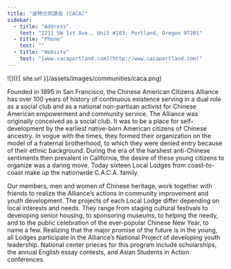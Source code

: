 ```yaml
---
title: "波特兰同源会 (CACA)"
sidebar:
  - title: "Address"
    text: "2211 SW 1st Ave., Unit #103, Portland, Oregon 97201"
  - title: "Phone"
    text: ""
  - title: "Website"
    text: "[www.cacaportland.com](http://www.cacaportland.com)"
---
```

![]({{ site.url }}/assets/images/communities/caca.png)

Founded in 1895 in San Francisco, the Chinese American Citizens Alliance has over 100 years of history of continuous existence serving in a dual role as a social club and as a national non-partisan activist for Chinese American empowerment and community service. The Alliance was originally conceived as a social club. It was to be a place for self-development by the earliest native-born American citizens of Chinese ancestry. In vogue with the times, they formed their organization on the model of a fraternal brotherhood, to which they were denied entry because of their ethnic background. During the era of the harshest anti-Chinese sentiments then prevalent in California, the desire of these young citizens to organize was a daring move. Today sixteen Local Lodges from coast-to-coast make up the nationwide C.A.C.A. family.

Our members, men and women of Chinese heritage, work together with friends to realize the Alliance’s actions in community improvement and youth development. The projects of each Local Lodge differ depending on local interests and needs. They range from staging cultural festivals to developing senior housing, to sponsoring museums, to helping the needy, and to the public celebration of the ever-popular Chinese New Year, to name a few. Realizing that the major promise of the future is in the young, all Lodges participate in the Alliance’s National Project of developing youth leadership. National center prieces for this program include scholarships, the annual English essay contests, and Asian Students in Action conferences.
